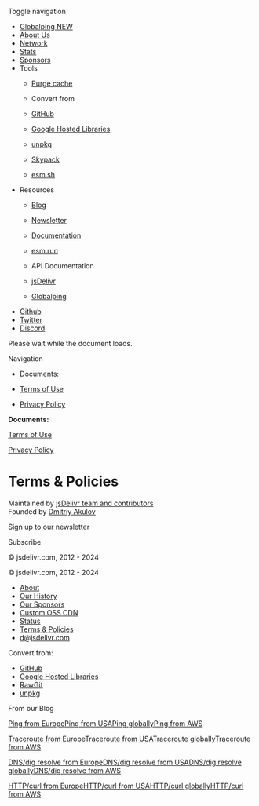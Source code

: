 [](https://www.jsdelivr.com/)Toggle navigation

* [Globalping NEW](https://www.jsdelivr.com/globalping)
* [About Us](https://www.jsdelivr.com/about)
* [Network](https://www.jsdelivr.com/network)
* [Stats](https://www.jsdelivr.com/statistics)
* [Sponsors](https://www.jsdelivr.com/sponsors)
* Tools
    * [Purge cache](https://www.jsdelivr.com/tools/purge)
    
    * Convert from
        
    * [GitHub](https://www.jsdelivr.com/github)
    * [Google Hosted Libraries](https://www.jsdelivr.com/google)
    * [unpkg](https://www.jsdelivr.com/unpkg)
    * [Skypack](https://www.jsdelivr.com/skypack)
    * [esm.sh](https://www.jsdelivr.com/esmsh)
* Resources
    * [Blog](https://www.jsdelivr.com/blog/)
    * [Newsletter](https://jsdelivr.us11.list-manage.com/subscribe?u=0c85fe2c9a60310df9a3d6751&id=283887f736)
    * [Documentation](https://www.jsdelivr.com/documentation)
    * [esm.run](https://www.jsdelivr.com/esm)
    * API Documentation
        
    * [jsDelivr](https://www.jsdelivr.com/docs/data.jsdelivr.com)
    * [Globalping](https://www.jsdelivr.com/docs/api.globalping.io)
* [Github](https://github.com/jsdelivr/jsdelivr "GitHub")
* [Twitter](https://twitter.com/jsDelivr "Twitter")
* [Discord](https://www.jsdelivr.com/discord "Discord")

Please wait while the document loads.

Navigation

* Documents:
    
* [Terms of Use](https://www.jsdelivr.com/terms/terms-of-use)
* [Privacy Policy](https://www.jsdelivr.com/terms/privacy-policy)

**Documents:**

[Terms of Use](https://www.jsdelivr.com/terms/terms-of-use)

[Privacy Policy](https://www.jsdelivr.com/terms/privacy-policy)

Terms & Policies
================

Maintained by [jsDelivr team and contributors](https://www.jsdelivr.com/about#people)  
Founded by [Dmitriy Akulov](https://dakulov.com/)

Sign up to our newsletter

Subscribe

© jsdelivr.com, 2012 - 2024

© jsdelivr.com, 2012 - 2024

* [About](https://www.jsdelivr.com/about)
* [Our History](https://www.jsdelivr.com/history)
* [Our Sponsors](https://www.jsdelivr.com/sponsors)
* [Custom OSS CDN](https://www.jsdelivr.com/oss-cdn)
* [Status](https://status.jsdelivr.com/)
* [Terms & Policies](https://www.jsdelivr.com/terms)
* [d@jsdelivr.com](mailto:d@jsdelivr.com)

Convert from:

* [GitHub](https://www.jsdelivr.com/github)
* [Google Hosted Libraries](https://www.jsdelivr.com/google)
* [RawGit](https://www.jsdelivr.com/rawgit)
* [unpkg](https://www.jsdelivr.com/unpkg)

From our Blog

[Ping from Europe](https://www.jsdelivr.com/globalping/network-tools/ping-from-europe)[Ping from USA](https://www.jsdelivr.com/globalping/network-tools/ping-from-united-states)[Ping globally](https://www.jsdelivr.com/globalping/network-tools/ping)[Ping from AWS](https://www.jsdelivr.com/globalping/network-tools/ping-from-amazoncom-inc)

[Traceroute from Europe](https://www.jsdelivr.com/globalping/network-tools/traceroute-from-europe)[Traceroute from USA](https://www.jsdelivr.com/globalping/network-tools/traceroute-from-united-states)[Traceroute globally](https://www.jsdelivr.com/globalping/network-tools/traceroute)[Traceroute from AWS](https://www.jsdelivr.com/globalping/network-tools/traceroute-from-amazoncom-inc)

[DNS/dig resolve from Europe](https://www.jsdelivr.com/globalping/network-tools/dns-from-europe)[DNS/dig resolve from USA](https://www.jsdelivr.com/globalping/network-tools/dns-from-united-states)[DNS/dig resolve globally](https://www.jsdelivr.com/globalping/network-tools/dns)[DNS/dig resolve from AWS](https://www.jsdelivr.com/globalping/network-tools/dns-from-amazoncom-inc)

[HTTP/curl from Europe](https://www.jsdelivr.com/globalping/network-tools/http-from-europe)[HTTP/curl from USA](https://www.jsdelivr.com/globalping/network-tools/http-from-united-states)[HTTP/curl globally](https://www.jsdelivr.com/globalping/network-tools/http)[HTTP/curl from AWS](https://www.jsdelivr.com/globalping/network-tools/http-from-amazoncom-inc)